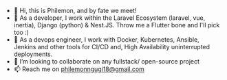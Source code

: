 - 👋 Hi, this is Philemon, and by fate we meet!
- 👀 As a developer, I work within the Laravel Ecosystem (laravel, vue, inertia), Django (python) & Nest.JS. Throw me a Flutter bone and I'll pick too :)
- 🌱 As a devops engineer, I work with Docker, Kubernetes, Ansible, Jenkins and other tools for CI/CD and, High Availability uninterrupted deployments.
- 💞️ I’m looking to collaborate on any fullstack/ open-source project
- 📫 Reach me on philemonngugi18@gmail.com


